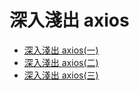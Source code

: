 # 深入淺出 axios

- [深入淺出 axios(一)](https://mini-ghost.dev/blog/axios-source-code-1/)
- [深入淺出 axios(二)](https://mini-ghost.dev/blog/axios-source-code-2/)
- [深入淺出 axios(三)](https://mini-ghost.dev/blog/axios-source-code-3/?fbclid=IwAR3dfY_2ELqeiGgbS_NxNbm0PUbCe16mL31iUntwcZLQ757rnR9s03Y6NOM)

